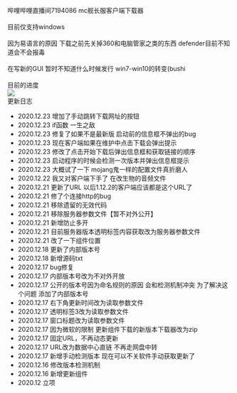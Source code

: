 哔哩哔哩直播间7194086 mc舰长服客户端下载器<br><br>
目前仅支持windows<br><br>
因为易语言的原因 下载之前先关掉360和电脑管家之类的东西 defender目前不知道会不会报毒<br><br>
在写新的GUI 暂时不知道什么时候发行 win7-win10的转变(bushi<br><br>
目前的进度<br>
<img src="http://hugh.host/download.jpg"><br>
更新日志

- 2020.12.23 增加了手动跳转下载网址的按钮
- 2020.12.23 if函数 一生之敌
- 2020.12.23 修复了如果不是最新版 启动前的信息框不弹出的bug
- 2020.12.23 现在客户端如果在维护中点击下载会弹出提示
- 2020.12.23 修改了点击开始下载后弹出信息框和获取链接的顺序
- 2020.12.23 启动程序的时候会检测一次版本并弹出信息框提示
- 2020.12.23 大概试了一下 mojang鬼一样的配置文件真折磨人
- 2020.12.22 我又对客户端下手了 在改生物的音频文件
- 2020.12.21 更新了URL 以后1.12.2的客户端应该都是这个URL了
- 2020.12.21 修了个连接http的bug
- 2020.12.21 移除遗留的无效代码
- 2020.12.21 移除服务器参数文件【暂不对外公开】
- 2020.12.21 新增防止多开
- 2020.12.21 目前服务器版本透明标签内容获取改为服务器参数文件
- 2020.12.21 改了一下组件位置
- 2020.12.18 更新了内部版本号
- 2020.12.18 新增源码txt
- 2020.12.17 bug修复
- 2020.12.17 内部版本号改为不对外开放
- 2020.12.17 公开的版本号因为命名规则的原因 会和检测机制冲突 为了解决这个问题 添加了内部版本号
- 2020.12.17 右下角更新时间改为读取参数文件
- 2020.12.17 透明标签3改为读取参数文件
- 2020.12.17 窗口标题改为读取参数文件
- 2020.12.17 因为微软的限制 更新组件下载的新版本下载器改为zip
- 2020.12.17 固定URL，不再动态更新
- 2020.12.17 URL改为数据中心直链 不再走网盘中转
- 2020.12.17 新增手动检测版本 现在可以不关软件手动获取更新了
- 2020.12.16 修改版本检测机制
- 2020.12.16 新增更新组件
- 2020.12 立项